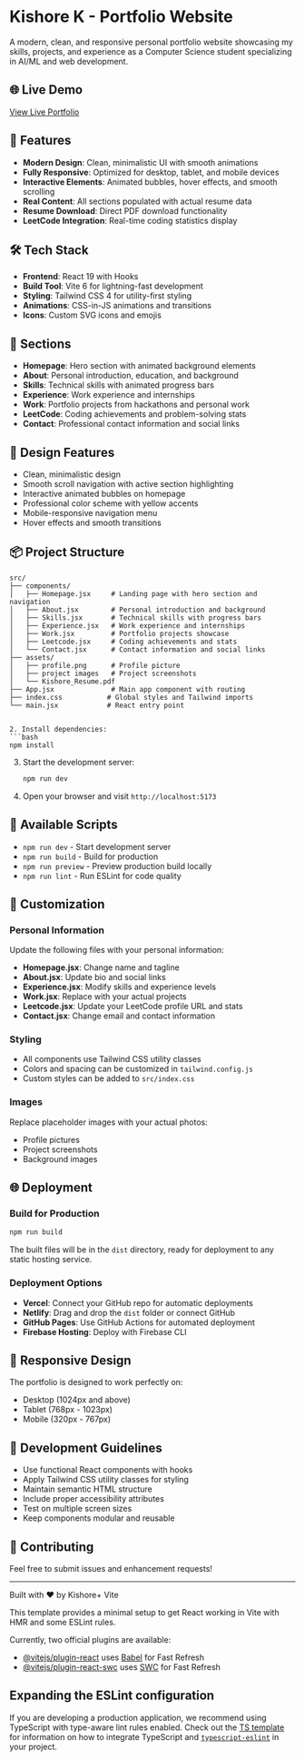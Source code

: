 # Kishore K - Portfolio Website

A modern, clean, and responsive personal portfolio website showcasing my skills, projects, and experience as a Computer Science student specializing in AI/ML and web development.

## 🌐 Live Demo

[View Live Portfolio](https://kishore735.github.io/Portfolio) <!-- Will be available after GitHub Pages deployment -->

## 🚀 Features

- **Modern Design**: Clean, minimalistic UI with smooth animations
- **Fully Responsive**: Optimized for desktop, tablet, and mobile devices
- **Interactive Elements**: Animated bubbles, hover effects, and smooth scrolling
- **Real Content**: All sections populated with actual resume data
- **Resume Download**: Direct PDF download functionality
- **LeetCode Integration**: Real-time coding statistics display

## 🛠️ Tech Stack

- **Frontend**: React 19 with Hooks
- **Build Tool**: Vite 6 for lightning-fast development
- **Styling**: Tailwind CSS 4 for utility-first styling
- **Animations**: CSS-in-JS animations and transitions
- **Icons**: Custom SVG icons and emojis

## 📖 Sections

- **Homepage**: Hero section with animated background elements
- **About**: Personal introduction, education, and background
- **Skills**: Technical skills with animated progress bars
- **Experience**: Work experience and internships
- **Work**: Portfolio projects from hackathons and personal work
- **LeetCode**: Coding achievements and problem-solving stats
- **Contact**: Professional contact information and social links

## 🎨 Design Features

- Clean, minimalistic design
- Smooth scroll navigation with active section highlighting
- Interactive animated bubbles on homepage
- Professional color scheme with yellow accents
- Mobile-responsive navigation menu
- Hover effects and smooth transitions

## 📦 Project Structure

```
src/
├── components/
│   ├── Homepage.jsx     # Landing page with hero section and navigation
│   ├── About.jsx        # Personal introduction and background
│   ├── Skills.jsx       # Technical skills with progress bars
│   ├── Experience.jsx   # Work experience and internships
│   ├── Work.jsx         # Portfolio projects showcase
│   ├── Leetcode.jsx     # Coding achievements and stats
│   └── Contact.jsx      # Contact information and social links
├── assets/
│   ├── profile.png      # Profile picture
│   ├── project images   # Project screenshots
│   └── Kishore_Resume.pdf
├── App.jsx              # Main app component with routing
├── index.css           # Global styles and Tailwind imports
└── main.jsx            # React entry point
```
   ```

2. Install dependencies:
   ```bash
   npm install
   ```

3. Start the development server:
   ```bash
   npm run dev
   ```

4. Open your browser and visit `http://localhost:5173`

## 📝 Available Scripts

- `npm run dev` - Start development server
- `npm run build` - Build for production
- `npm run preview` - Preview production build locally
- `npm run lint` - Run ESLint for code quality

## 🎨 Customization

### Personal Information

Update the following files with your personal information:

- **Homepage.jsx**: Change name and tagline
- **About.jsx**: Update bio and social links
- **Experience.jsx**: Modify skills and experience levels
- **Work.jsx**: Replace with your actual projects
- **Leetcode.jsx**: Update your LeetCode profile URL and stats
- **Contact.jsx**: Change email and contact information

### Styling

- All components use Tailwind CSS utility classes
- Colors and spacing can be customized in `tailwind.config.js`
- Custom styles can be added to `src/index.css`

### Images

Replace placeholder images with your actual photos:
- Profile pictures
- Project screenshots
- Background images

## 🌐 Deployment

### Build for Production

```bash
npm run build
```

The built files will be in the `dist` directory, ready for deployment to any static hosting service.

### Deployment Options

- **Vercel**: Connect your GitHub repo for automatic deployments
- **Netlify**: Drag and drop the `dist` folder or connect GitHub
- **GitHub Pages**: Use GitHub Actions for automated deployment
- **Firebase Hosting**: Deploy with Firebase CLI

## 📱 Responsive Design

The portfolio is designed to work perfectly on:
- Desktop (1024px and above)
- Tablet (768px - 1023px)
- Mobile (320px - 767px)

## 🔧 Development Guidelines

- Use functional React components with hooks
- Apply Tailwind CSS utility classes for styling
- Maintain semantic HTML structure
- Include proper accessibility attributes
- Test on multiple screen sizes
- Keep components modular and reusable

## 🤝 Contributing

Feel free to submit issues and enhancement requests!

---

Built with ❤️ by Kishore+ Vite

This template provides a minimal setup to get React working in Vite with HMR and some ESLint rules.

Currently, two official plugins are available:

- [@vitejs/plugin-react](https://github.com/vitejs/vite-plugin-react/blob/main/packages/plugin-react) uses [Babel](https://babeljs.io/) for Fast Refresh
- [@vitejs/plugin-react-swc](https://github.com/vitejs/vite-plugin-react/blob/main/packages/plugin-react-swc) uses [SWC](https://swc.rs/) for Fast Refresh

## Expanding the ESLint configuration

If you are developing a production application, we recommend using TypeScript with type-aware lint rules enabled. Check out the [TS template](https://github.com/vitejs/vite/tree/main/packages/create-vite/template-react-ts) for information on how to integrate TypeScript and [`typescript-eslint`](https://typescript-eslint.io) in your project.
